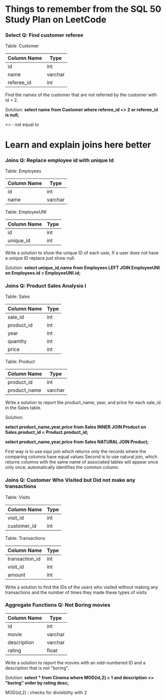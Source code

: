# Things to remember from the SQL 50 Study Plan on LeetCode
### Select Q: Find customer referee
Table: Customer

| Column Name | Type    |
|-------------|---------|
| id          | int     |
| name        | varchar |
| referee_id  | int     |


Find the names of the customer that are not referred by the customer with id = 2.

Solution: 
**select name from Customer where referee_id <> 2 or referee_id is null;**

<> : not equal to 

# Learn and explain joins here better

### Joins Q: Replace employee id with unique Id 
Table: Employees

| Column Name   | Type    |
|---------------|---------|
| id            | int     |
| name          | varchar |


Table: EmployeeUNI

| Column Name   | Type    |
|---------------|---------|
| id            | int     |
| unique_id     | int     |

Write a solution to show the unique ID of each user, If a user does not have a unique ID replace just show null.

Solution:
**select unique_id,name from Employees LEFT JOIN EmployeeUNI on Employees.id = EmployeeUNI.id;**

### Joins Q: Product Sales Analysis I 
Table: Sales

| Column Name | Type  |
|-------------|-------|
| sale_id     | int   |
| product_id  | int   |
| year        | int   |
| quantity    | int   |
| price       | int   |

Table: Product

| Column Name  | Type    |
|--------------|---------|
| product_id   | int     |
| product_name | varchar |

Write a solution to report the product_name, year, and price for each sale_id in the Sales table.

Solution:

**select product_name,year,price from Sales INNER JOIN Product on Sales.product_id = Product.product_id;**

**select product_name,year,price from Sales NATURAL JOIN Product;**

First way is to use equi join which returns only the records where the comparing columns have equal values
Second is to use natural join, which returns columns with the same name of associated tables will appear once only once, automatically identifies the common column.

### Joins Q: Customer Who Visited but Did not make any transactions 
Table: Visits

| Column Name | Type    |
|-------------|---------|
| visit_id    | int     |
| customer_id | int     |

Table: Transactions

| Column Name    | Type    |
|----------------|---------|
| transaction_id | int     |
| visit_id       | int     |
| amount         | int     |


Write a solution to find the IDs of the users who visited without making any transactions and the number of times they made these types of visits











### Aggregate Functions Q: Not Boring movies

| Column Name    | Type     |
|----------------|----------|
| id             | int      |
| movie          | varchar  |
| description    | varchar  |
| rating         | float    |

Write a solution to report the movies with an odd-numbered ID and a description that is not "boring".

Solution:
**select * from Cinema where MOD(id,2) = 1 and description <> "boring" order by rating desc;**

MOD(id,2) : checks for divisibility with 2





